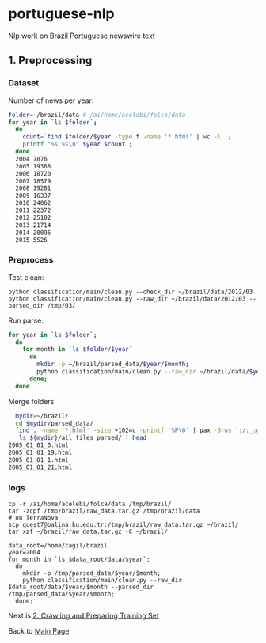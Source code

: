 # portuguese-nlp
Nlp work on Brazil Portuguese newswire text


## 1. Preprocessing 

### Dataset

Number of news per year:

```bash
folder=~/brazil/data # /ai/home/acelebi/folca/data
for year in `ls $folder`;
  do
    count=`find $folder/$year -type f -name '*.html' | wc -l` ;
    printf "%s %s\n" $year $count ;
  done
  2004 7876
  2005 19368
  2006 18720
  2007 18579
  2008 19281
  2009 16337
  2010 24062
  2011 22372
  2012 25102
  2013 21714
  2014 20095
  2015 5526
```

### Preprocess

Test clean:

    python classification/main/clean.py --check_dir ~/brazil/data/2012/03
    python classification/main/clean.py --raw_dir ~/brazil/data/2012/03 --parsed_dir /tmp/03/

Run parse:

```bash
for year in `ls $folder`;
  do 
    for month in `ls $folder/$year`
      do 
        mkdir -p ~/brazil/parsed_data/$year/$month; 
        python classification/main/clean.py --raw_dir ~/brazil/data/$year/$month --parsed_dir ~/brazil/parsed_data/$year/$month; 
      done; 
  done
```

Merge folders

```bash
  mydir=~/brazil/
  cd $mydir/parsed_data/
  find . -name '*.html' -size +1024c -printf '%P\0' | pax -0rws ':/:_:g' ${mydir}/all_files_parsed
   ls ${mydir}/all_files_parsed/ | head
2005_01_01_0.html
2005_01_01_19.html
2005_01_01_1.html
2005_01_01_21.html
```

### logs

    cp -r /ai/home/acelebi/folca/data /tmp/brazil/
    tar -zcpf /tmp/brazil/raw_data.tar.gz /tmp/brazil/data
    # on TerraNova
    scp guest7@balina.ku.edu.tr:/tmp/brazil/raw_data.tar.gz ~/brazil/
    tar xzf ~/brazil/raw_data.tar.gz -C ~/brazil/
    
    data_root=/home/cagil/brazil
    year=2004
    for month in `ls $data_root/data/$year`;         
      do            
        mkdir -p /tmp/parsed_data/$year/$month;            
        python classification/main/clean.py --raw_dir $data_root/data/$year/$month --parsed_dir /tmp/parsed_data/$year/$month;          
      done;

Next is [2. Crawling and Preparing Training Set](/docs/training_set_preperation.md)

Back to [Main Page](/README.md)
